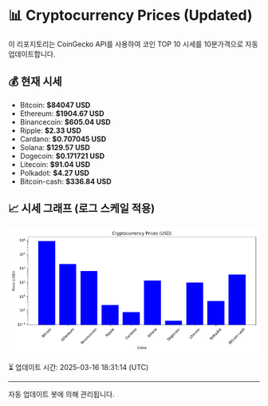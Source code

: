 
# 📊 Cryptocurrency Prices (Updated)

이 리포지토리는 CoinGecko API를 사용하여 코인 TOP 10 시세를 10분가격으로 자동 업데이트합니다.

## 💰 현재 시세
- Bitcoin: **$84047 USD**
- Ethereum: **$1904.67 USD**
- Binancecoin: **$605.04 USD**
- Ripple: **$2.33 USD**
- Cardano: **$0.707045 USD**
- Solana: **$129.57 USD**
- Dogecoin: **$0.171721 USD**
- Litecoin: **$91.04 USD**
- Polkadot: **$4.27 USD**
- Bitcoin-cash: **$336.84 USD**

## 📈 시세 그래프 (로그 스케일 적용)
![Crypto Prices](crypto_prices.png)

⏳ 업데이트 시간: 2025-03-16 18:31:14 (UTC)

---
자동 업데이트 봇에 의해 관리됩니다.
